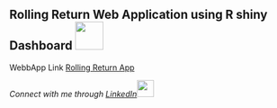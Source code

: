 <h2> Rolling Return Web Application using R shiny Dashboard <img src="https://media.giphy.com/media/mGcNjsfWAjY5AEZNw6/giphy.gif" width="50"></h2>

<p>WebbApp Link <a href="https://datascience-arijit-sadhu.shinyapps.io/Rolling-Retuns-App/">Rolling Return App </a></p>

<p><em>Connect with me through <a href="https://www.linkedin.com/in/arijit-sadhu/">LinkedIn</a><img src="https://media.giphy.com/media/fYSnHlufseco8Fh93Z/giphy.gif" width="30"></br>
</em></p>
